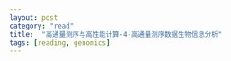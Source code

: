 ```yaml
---
layout: post
category: "read"
title:  "高通量测序与高性能计算-4-高通量测序数据生物信息分析"
tags: [reading, genomics]
---
```


